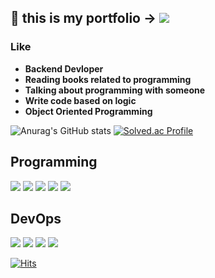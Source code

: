 
## 👋 this is my portfolio → <a href="https://kksjae.notion.site/780a759e7a4047f3b37fbe022205c690?pvs=4" target="_blank"><img src="https://img.shields.io/badge/Notion-000000?style=flat-square&logo=notion&logoColor=white"/></a>
### Like
- **Backend Devloper**
- **Reading books related to programming** </br>
- **Talking about programming with someone** </br>
- **Write code based on logic**
- **Object Oriented Programming**


![Anurag's GitHub stats](https://github-readme-stats.vercel.app/api?username=ssjjaa-algo&show_icons=true&theme=radical)
[![Solved.ac Profile](http://mazassumnida.wtf/api/v2/generate_badge?boj=lll_lll)](https://solved.ac/lll_lll/)


<!--TECH STACK -->
<h2>Programming</h2>
<a href="#" target="_blank"><img src="https://img.shields.io/badge/java-007396?style=flat-square&logo=Java&logoColor=white"></a>
<a href="#" target="_blank"><img src="https://img.shields.io/badge/SPRING-6DB33F?style=flat-square&logo=spring&logoColor=white"/></a>
<a href="#" target="_blank"><img src="https://img.shields.io/badge/SPRINGBOOT-6DB33F?style=flat-square&logo=springboot&logoColor=white"/></a>
<a href="#" target="_blank"><img src="https://img.shields.io/badge/MySQL-4479A1?style=flat-square&logo=mysql&logoColor=white"/></a>
<a href="#" target="_blank"><img src="https://img.shields.io/badge/REDIS-DC382D?style=flat-square&logo=redis&logoColor=white"/></a>
<br/>

<!-- DevOps-->
<h2>DevOps</h2>
<a href="#" target="_blank"><img src="https://img.shields.io/badge/Jenkins-D24939?style=flat-square&logo=jenkins&logoColor=white"/></a>
<a href="#" target="_blank"><img src="https://img.shields.io/badge/Gitlab-FC6D26?style=flat-square&logo=gitlab&logoColor=white"/></a>
<a href="#" target="_blank"><img src="https://img.shields.io/badge/Docker-2496ED?style=flat-square&logo=docker&logoColor=white"/></a>
<a href="#" target="_blank"><img src="https://img.shields.io/badge/AWSEC2-FF9900?style=flat-square&logo=amazonec2&logoColor=white"/></a>


[![Hits](https://hits.seeyoufarm.com/api/count/incr/badge.svg?url=https%3A%2F%2Fgithub.com%2Fssjjaa-algo&count_bg=%23FF9100&title_bg=%23000000&icon=&icon_color=%23E7E7E7&title=HITS&edge_flat=false)](https://hits.seeyoufarm.com)
